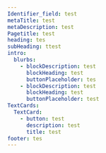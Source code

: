 ```yaml
---
Identifier_field: test
metaTitle: test
metaDescription: test
Pagetitle: test
heading: tes
subHeading: ttest
intro:
  blurbs:
    - blockDescription: test
      blockHeading: test
      buttonPlaceholder: tes
    - blockDescription: test
      blockHeading: test
      buttonPlaceholder: test
TextCards:
  TextCard:
    - button: test
      description: test
      title: test
footer: tes
---
```


